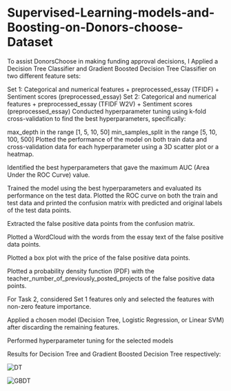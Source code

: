 # Supervised-Learning-models-and-Boosting-on-Donors-choose-Dataset

To assist DonorsChoose in making funding approval decisions, I Applied a Decision Tree Classifier and Gradient Boosted Decision Tree Classifier
on two different feature sets:

Set 1: Categorical and numerical features + preprocessed_essay (TFIDF) + Sentiment scores (preprocessed_essay)
Set 2: Categorical and numerical features + preprocessed_essay (TFIDF W2V) + Sentiment scores (preprocessed_essay)
Conducted hyperparameter tuning using k-fold cross-validation to find the best hyperparameters, specifically:

max_depth in the range [1, 5, 10, 50]
min_samples_split in the range [5, 10, 100, 500]
Plotted the performance of the model on both train data and cross-validation data for each hyperparameter using a 3D scatter plot or a heatmap.

Identified the best hyperparameters that gave the maximum AUC (Area Under the ROC Curve) value.

Trained the model using the best hyperparameters and evaluated its performance on the test data. Plotted the ROC curve on both the train and test data and printed the confusion matrix with predicted and original labels of the test data points.

Extracted the false positive data points from the confusion matrix.

Plotted a WordCloud with the words from the essay text of the false positive data points.

Plotted a box plot with the price of the false positive data points.

Plotted a probability density function (PDF) with the teacher_number_of_previously_posted_projects of the false positive data points.

For Task 2, considered Set 1 features only and selected the features with non-zero feature importance.

Applied a chosen model (Decision Tree, Logistic Regression, or Linear SVM) after discarding the remaining features.

Performed hyperparameter tuning for the selected models

Results for Decision Tree and Gradient Boosted Decision Tree respectively:

![DT](https://github.com/Anubis997/Supervised-Learning-models-and-Boosting-on-Donors-choose-Dataset/assets/96742087/4fc26f79-fb72-4987-b113-baee64153c78)

![GBDT](https://github.com/Anubis997/Supervised-Learning-models-and-Boosting-on-Donors-choose-Dataset/assets/96742087/e96f2f84-0cda-44f6-b5d8-beb49e543b97)


